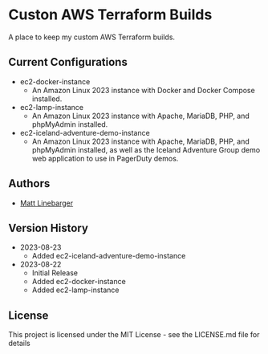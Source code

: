 # Custon AWS Terraform Builds

A place to keep my custom AWS Terraform builds.

## Current Configurations

* ec2-docker-instance
    * An Amazon Linux 2023 instance with Docker and Docker Compose installed.
* ec2-lamp-instance
    * An Amazon Linux 2023 instance with Apache, MariaDB, PHP, and phpMyAdmin installed.
* ec2-iceland-adventure-demo-instance
    * An Amazon Linux 2023 instance with Apache, MariaDB, PHP, and phpMyAdmin installed, as well as the Iceland Adventure Group demo web application to use in PagerDuty demos.

## Authors

* [Matt Linebarger](https://github.com/mattlinebarger)

## Version History

* 2023-08-23
    * Added ec2-iceland-adventure-demo-instance
* 2023-08-22
    * Initial Release
    * Added ec2-docker-instance
    * Added ec2-lamp-instance

## License

This project is licensed under the MIT License - see the LICENSE.md file for details